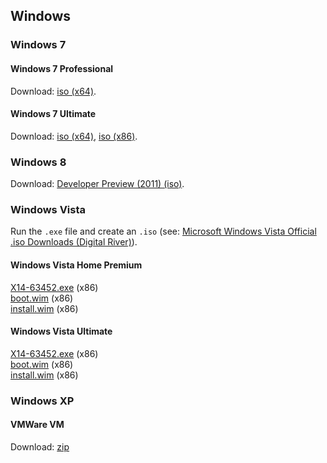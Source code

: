 ## Windows
### Windows 7
#### Windows 7 Professional
Download: [iso (x64)](http://web.archive.org/web/20200309010602/https://download.microsoft.com/download/0/6/3/06365375-C346-4D65-87C7-EE41F55F736B/7601.24214.180801-1700.win7sp1_ldr_escrow_CLIENT_PROFESSIONAL_x64FRE_en-us.iso).

#### Windows 7 Ultimate
Download: [iso (x64)](http://web.archive.org/web/20121015195458/http://msft.digitalrivercontent.net/win/X17-59465.iso), [iso (x86)](http://web.archive.org/web/20130302101854/http://msft.digitalrivercontent.net/win/X17-59463.iso).

### Windows 8
Download: [Developer Preview (2011) (iso)](http://web.archive.org/web/20111007200207/http://wdp.dlws.microsoft.com/WDPDL/9B8DFDFF736C5B1DBF956B89D8A9D4FD925DACD2/WindowsDeveloperPreview-64bit-English.iso).

### Windows Vista
Run the `.exe` file and create an `.iso` (see: [Microsoft Windows Vista Official .iso Downloads (Digital River)](https://www.dell.com/community/Windows-General-Wiki/Microsoft-Windows-Vista-Official-iso-Downloads-Digital-River/ta-p/5190421)). <br>
<!-- Downloads -->
#### Windows Vista Home Premium
[X14-63452.exe](http://web.archive.org/web/20130308184940/http://msft-dnl.digitalrivercontent.net/msoffice/pub/X14-63452/X14-63452.exe)  (x86) <br>
[boot.wim](http://web.archive.org/web/20130308184940/http://msft-dnl.digitalrivercontent.net/msvista/pub/msshus/vista32/boot.wim)  (x86) <br>
[install.wim](http://web.archive.org/web/20140402204637if_/http://msft-dnl.digitalrivercontent.net/msvista/pub/msshus/vista32/install.wim)  (x86) <br>

#### Windows Vista Ultimate
[X14-63452.exe](https://web.archive.org/web/20120625232652/http://msft-dnl.digitalrivercontent.net/msoffice/pub/X14-63452/X14-63452.exe)  (x86) <br>
[boot.wim](https://web.archive.org/web/20120625232652/http://msft-dnl.digitalrivercontent.net/msvista/pub/msshus/vista32/boot.wim)  (x86) <br>
[install.wim](http://web.archive.org/web/20140402204637if_/http://msft-dnl.digitalrivercontent.net/msvista/pub/msshus/vista32/install.wim)  (x86) <br>

<!-- DOESN'T WORK
#### Windows Vista Ultimate (PRODUCT) RED
[X15-19965.exe](https://web.archive.org/web/20120625232652/http://msft-dnl.digitalrivercontent.net/msoffice/pub/X15-19965/X15-19965.exe)  <br>
<br>
--> 

### Windows XP
#### VMWare VM
Download: [zip](http://web.archive.org/web/20150304183754/https://az412801.vo.msecnd.net/vhd/VMBuild_20141027/VirtualBox/IE6/Mac/IE6.XP.For.Mac.VirtualBox.zip)
